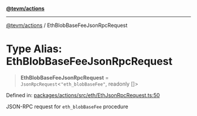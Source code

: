 [**@tevm/actions**](../README.md)

***

[@tevm/actions](../globals.md) / EthBlobBaseFeeJsonRpcRequest

# Type Alias: EthBlobBaseFeeJsonRpcRequest

> **EthBlobBaseFeeJsonRpcRequest** = `JsonRpcRequest`\<`"eth_blobBaseFee"`, readonly \[\]\>

Defined in: [packages/actions/src/eth/EthJsonRpcRequest.ts:50](https://github.com/evmts/tevm-monorepo/blob/main/packages/actions/src/eth/EthJsonRpcRequest.ts#L50)

JSON-RPC request for `eth_blobBaseFee` procedure
